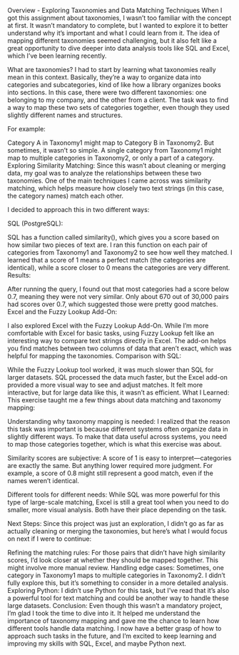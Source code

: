 Overview - Exploring Taxonomies and Data Matching Techniques
When I got this assignment about taxonomies, I wasn’t too familiar with the concept at first. It wasn’t mandatory to complete, but I wanted to explore it to better understand why it’s important and what I could learn from it. The idea of mapping different taxonomies seemed challenging, but it also felt like a great opportunity to dive deeper into data analysis tools like SQL and Excel, which I’ve been learning recently.

What are taxonomies?
I had to start by learning what taxonomies really mean in this context. Basically, they’re a way to organize data into categories and subcategories, kind of like how a library organizes books into sections. In this case, there were two different taxonomies: one belonging to my company, and the other from a client. The task was to find a way to map these two sets of categories together, even though they used slightly different names and structures.

For example:

Category A in Taxonomy1 might map to Category B in Taxonomy2.
But sometimes, it wasn’t so simple. A single category from Taxonomy1 might map to multiple categories in Taxonomy2, or only a part of a category.
Exploring Similarity Matching:
Since this wasn’t about cleaning or merging data, my goal was to analyze the relationships between these two taxonomies. One of the main techniques I came across was similarity matching, which helps measure how closely two text strings (in this case, the category names) match each other.

I decided to approach this in two different ways:

SQL (PostgreSQL):

SQL has a function called similarity(), which gives you a score based on how similar two pieces of text are. I ran this function on each pair of categories from Taxonomy1 and Taxonomy2 to see how well they matched.
I learned that a score of 1 means a perfect match (the categories are identical), while a score closer to 0 means the categories are very different.
Results:

After running the query, I found out that most categories had a score below 0.7, meaning they were not very similar. Only about 670 out of 30,000 pairs had scores over 0.7, which suggested those were pretty good matches.
Excel and the Fuzzy Lookup Add-On:

I also explored Excel with the Fuzzy Lookup Add-On. While I’m more comfortable with Excel for basic tasks, using Fuzzy Lookup felt like an interesting way to compare text strings directly in Excel. The add-on helps you find matches between two columns of data that aren’t exact, which was helpful for mapping the taxonomies.
Comparison with SQL:

While the Fuzzy Lookup tool worked, it was much slower than SQL for larger datasets. SQL processed the data much faster, but the Excel add-on provided a more visual way to see and adjust matches. It felt more interactive, but for large data like this, it wasn’t as efficient.
What I Learned:
This exercise taught me a few things about data matching and taxonomy mapping:

Understanding why taxonomy mapping is needed: I realized that the reason this task was important is because different systems often organize data in slightly different ways. To make that data useful across systems, you need to map those categories together, which is what this exercise was about.

Similarity scores are subjective: A score of 1 is easy to interpret—categories are exactly the same. But anything lower required more judgment. For example, a score of 0.8 might still represent a good match, even if the names weren’t identical.

Different tools for different needs: While SQL was more powerful for this type of large-scale matching, Excel is still a great tool when you need to do smaller, more visual analysis. Both have their place depending on the task.

Next Steps:
Since this project was just an exploration, I didn’t go as far as actually cleaning or merging the taxonomies, but here’s what I would focus on next if I were to continue:

Refining the matching rules: For those pairs that didn’t have high similarity scores, I’d look closer at whether they should be mapped together. This might involve more manual review.
Handling edge cases: Sometimes, one category in Taxonomy1 maps to multiple categories in Taxonomy2. I didn’t fully explore this, but it’s something to consider in a more detailed analysis.
Exploring Python: I didn’t use Python for this task, but I’ve read that it’s also a powerful tool for text matching and could be another way to handle these large datasets.
Conclusion:
Even though this wasn’t a mandatory project, I’m glad I took the time to dive into it. It helped me understand the importance of taxonomy mapping and gave me the chance to learn how different tools handle data matching. I now have a better grasp of how to approach such tasks in the future, and I’m excited to keep learning and improving my skills with SQL, Excel, and maybe Python next.
